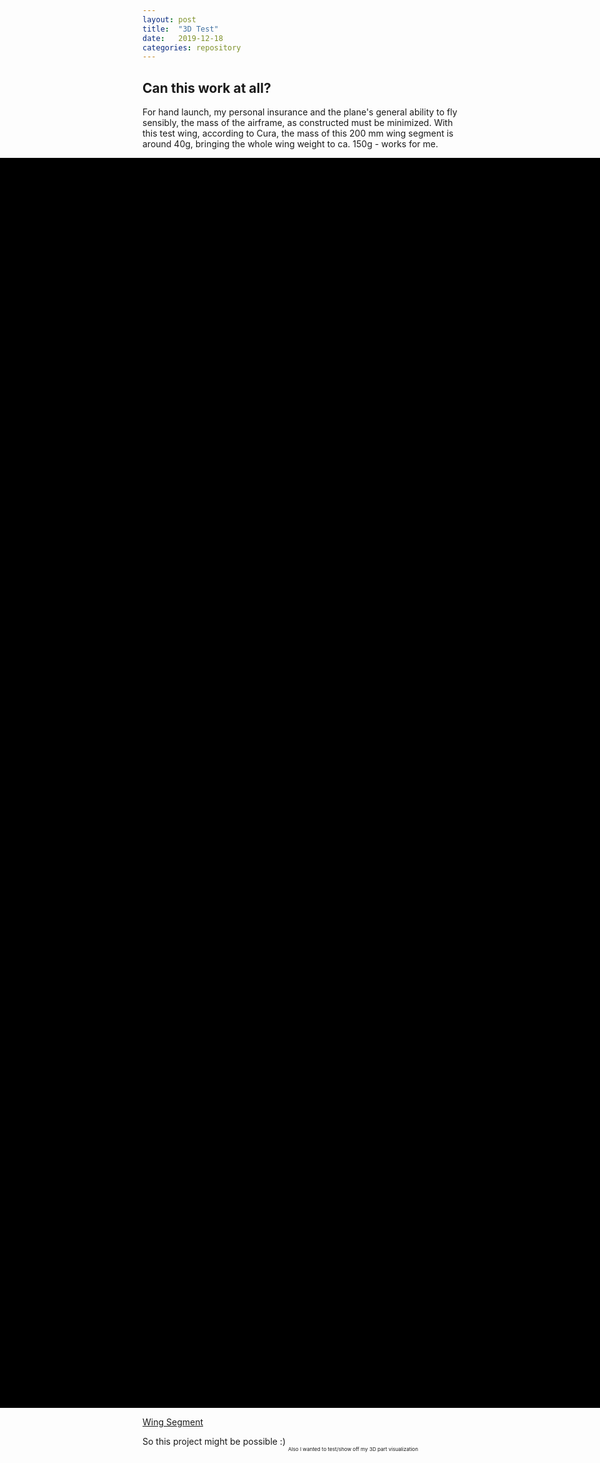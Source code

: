 ```yaml
---
layout: post
title:  "3D Test"
date:   2019-12-18
categories: repository
--- 
```


## Can this work at all?

For hand launch, my personal insurance and the plane's general ability to fly sensibly, the mass of the airframe, as constructed must be minimized. With this test wing, according to Cura, the mass of this 200 mm wing segment is around 40g, bringing the whole wing weight to ca. 150g - works for me.

<dl>
    <div id="mycanvas" style="position:absolute; background-color:#000; left:0; height:50vh; width:100%"> </div>
   <div style="position:relative; height:50vh; width:0px"></div>
    <script src = "/assets/3js/three.js"></script>
    <script src = "/assets/3d.js"></script> 
    <script src = "/assets/3js/OrbitControls.js"></script>
    <script src = "/assets/3js/PLYLoader.js"></script>
    <script src = "/assets/3js/AMFLoader.js"></script>
    <script src = "/assets/3js/OBJLoader.js"></script>
    <script src = "/assets/3js/stats.js"></script>
    <script>
        init_function("mycanvas", "https://raw.githubusercontent.com/mpsdskd/3D-Print-Plane/master/3d-test/1_Test_wing.obj", 0.008, -1,-1.2,0, -Math.PI/2,0,0); 
        animate();
    </script>
</dl>

[Wing Segment](https://raw.githubusercontent.com/mpsdskd/3D-Print-Plane/master/3d-test/1_Test_wing.obj)

So this project might be possible :)
<sub><sub><sub> Also I wanted to test/show off my 3D part visualization
